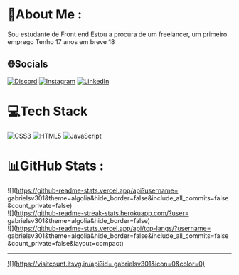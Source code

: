 # 💫About Me :
Sou estudante de Front end
Estou a procura de um freelancer, um primeiro emprego
Tenho 17 anos em breve 18

## 🌐Socials
[![Discord](https://img.shields.io/badge/Discord-%237289DA.svg?logo=discord&logoColor=white)](htttps://discord.gg/bielzk9956) [![Instagram](https://img.shields.io/badge/Instagram-%23E4405F.svg?logo=Instagram&logoColor=white)](https://instagram.com/https://www.instagram.com/__bielsv/) [![LinkedIn](https://img.shields.io/badge/LinkedIn-%230077B5.svg?logo=linkedin&logoColor=white)](https://linkedin.com/in/https://www.linkedin.com/in/gabriel-silva-de-oliveira-a6a959211/) 

# 💻Tech Stack
![CSS3](https://img.shields.io/badge/css3-%231572B6.svg?style=for-the-badge&logo=css3&logoColor=white) ![HTML5](https://img.shields.io/badge/html5-%23E34F26.svg?style=for-the-badge&logo=html5&logoColor=white) ![JavaScript](https://img.shields.io/badge/javascript-%23323330.svg?style=for-the-badge&logo=javascript&logoColor=%23F7DF1E)
# 📊GitHub Stats :
![](https://github-readme-stats.vercel.app/api?username= gabrielsv301&theme=algolia&hide_border=false&include_all_commits=false&count_private=false)<br/>
![](https://github-readme-streak-stats.herokuapp.com/?user= gabrielsv301&theme=algolia&hide_border=false)<br/>
![](https://github-readme-stats.vercel.app/api/top-langs/?username= gabrielsv301&theme=algolia&hide_border=false&include_all_commits=false&count_private=false&layout=compact)

---
[![](https://visitcount.itsvg.in/api?id= gabrielsv301&icon=0&color=0)](https://visitcount.itsvg.in)
